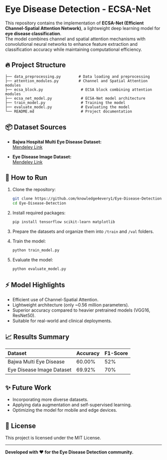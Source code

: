 
# Eye Disease Detection - ECSA-Net

This repository contains the implementation of **ECSA-Net (Efficient Channel-Spatial Attention Network)**, a lightweight deep learning model for **eye disease classification**.  
The model combines channel and spatial attention mechanisms with convolutional neural networks to enhance feature extraction and classification accuracy while maintaining computational efficiency.

## 🔥 Project Structure

```
├── data_preprocessing.py        # Data loading and preprocessing
├── attention_modules.py         # Channel and Spatial Attention modules
├── ecsa_block.py                 # ECSA block combining attention modules
├── ecsa_net_model.py             # ECSA-Net model architecture
├── train_model.py                # Training the model
├── evaluate_model.py             # Evaluating the model
└── README.md                     # Project documentation
```

## 📦 Dataset Sources

- **Bajwa Hospital Multi Eye Disease Dataset:**  
  [Mendeley Link](https://data.mendeley.com/datasets/rgwpd4m785/3)

- **Eye Disease Image Dataset:**  
  [Mendeley Link](https://data.mendeley.com/datasets/s9bfhswzjb/1)

## 🚀 How to Run

1. Clone the repository:
    ```bash
    git clone https://github.com/knowledge4every1/Eye-Disease-Detection.git
    cd Eye-Disease-Detection
    ```

2. Install required packages:
    ```bash
    pip install tensorflow scikit-learn matplotlib
    ```

3. Prepare the datasets and organize them into `/train` and `/val` folders.

4. Train the model:
    ```bash
    python train_model.py
    ```

5. Evaluate the model:
    ```bash
    python evaluate_model.py
    ```

## ⚡ Model Highlights

- Efficient use of Channel-Spatial Attention.
- Lightweight architecture (only ~0.56 million parameters).
- Superior accuracy compared to heavier pretrained models (VGG16, ResNet50).
- Suitable for real-world and clinical deployments.

## 📈 Results Summary

| Dataset | Accuracy | F1-Score |
|:--------|:---------|:---------|
| Bajwa Multi Eye Disease | 60.00% | 52% |
| Eye Disease Image Dataset | 69.92% | 70% |

## ✨ Future Work

- Incorporating more diverse datasets.
- Applying data augmentation and self-supervised learning.
- Optimizing the model for mobile and edge devices.

## 📃 License

This project is licensed under the MIT License.

---

**Developed with ❤️ for the Eye Disease Detection community.**
